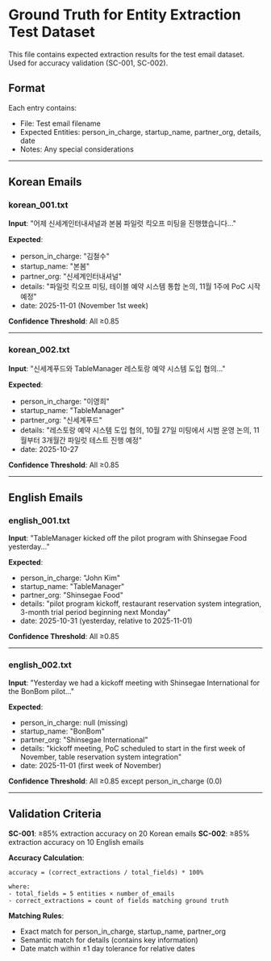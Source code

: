 # Ground Truth for Entity Extraction Test Dataset

This file contains expected extraction results for the test email dataset.
Used for accuracy validation (SC-001, SC-002).

## Format

Each entry contains:
- File: Test email filename
- Expected Entities: person_in_charge, startup_name, partner_org, details, date
- Notes: Any special considerations

---

## Korean Emails

### korean_001.txt

**Input**: "어제 신세계인터내셔널과 본봄 파일럿 킥오프 미팅을 진행했습니다..."

**Expected**:
- person_in_charge: "김철수"
- startup_name: "본봄"
- partner_org: "신세계인터내셔널"
- details: "파일럿 킥오프 미팅, 테이블 예약 시스템 통합 논의, 11월 1주에 PoC 시작 예정"
- date: 2025-11-01 (November 1st week)

**Confidence Threshold**: All ≥0.85

---

### korean_002.txt

**Input**: "신세계푸드와 TableManager 레스토랑 예약 시스템 도입 협의..."

**Expected**:
- person_in_charge: "이영희"
- startup_name: "TableManager"
- partner_org: "신세계푸드"
- details: "레스토랑 예약 시스템 도입 협의, 10월 27일 미팅에서 시범 운영 논의, 11월부터 3개월간 파일럿 테스트 진행 예정"
- date: 2025-10-27

**Confidence Threshold**: All ≥0.85

---

## English Emails

### english_001.txt

**Input**: "TableManager kicked off the pilot program with Shinsegae Food yesterday..."

**Expected**:
- person_in_charge: "John Kim"
- startup_name: "TableManager"
- partner_org: "Shinsegae Food"
- details: "pilot program kickoff, restaurant reservation system integration, 3-month trial period beginning next Monday"
- date: 2025-10-31 (yesterday, relative to 2025-11-01)

**Confidence Threshold**: All ≥0.85

---

### english_002.txt

**Input**: "Yesterday we had a kickoff meeting with Shinsegae International for the BonBom pilot..."

**Expected**:
- person_in_charge: null (missing)
- startup_name: "BonBom"
- partner_org: "Shinsegae International"
- details: "kickoff meeting, PoC scheduled to start in the first week of November, table reservation system integration"
- date: 2025-11-01 (first week of November)

**Confidence Threshold**: All ≥0.85 except person_in_charge (0.0)

---

## Validation Criteria

**SC-001**: ≥85% extraction accuracy on 20 Korean emails
**SC-002**: ≥85% extraction accuracy on 10 English emails

**Accuracy Calculation**:
```
accuracy = (correct_extractions / total_fields) * 100%

where:
- total_fields = 5 entities × number_of_emails
- correct_extractions = count of fields matching ground truth
```

**Matching Rules**:
- Exact match for person_in_charge, startup_name, partner_org
- Semantic match for details (contains key information)
- Date match within ±1 day tolerance for relative dates
